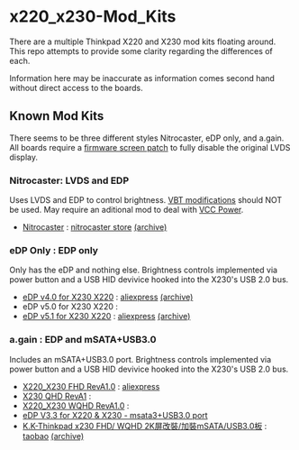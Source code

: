 # x220_x230-Mod_Kits

There are a multiple Thinkpad X220 and X230 mod kits floating around. This repo attempts to provide some clarity regarding the differences of each.

Information here may be inaccurate as information comes second hand without direct access to the boards.

## Known Mod Kits

There seems to be three different styles Nitrocaster, eDP only, and a.gain. All boards require a [firmware screen patch](firmware-Screen_Patch.md) to fully disable the original LVDS display.

### Nitrocaster: LVDS and EDP

Uses LVDS and EDP to control brightness. [VBT modifications](firmware-VBT_patch.md) should NOT be used. May require an aditional mod to deal with [VCC Power](firmware-VCC_Power.md).

- [Nitrocaster](images/nitrocaster-nitrocaster.png) : [nitrocaster store](https://nitrocaster.me/store/x220-x230-fhd-mod-kit.html) [(archive)](https://archive.is/TbwNl)

### eDP Only : EDP only

Only has the eDP and nothing else. Brightness controls implemented via power button and a USB HID devivice hooked into the X230's USB 2.0 bus.

- [eDP v4.0 for X230 X220](images/eDP-eDP%20v4.0%20for%20X230%20X220%20(2K).png) : [aliexpress](https://www.aliexpress.us/item/3256805565969412.html) [(archive)](https://archive.is/GfvCe)
- eDP v5.0 for X230 X220 :
- [eDP v5.1 for X230 X220](images/eDP-eDP%20v5.1%20for%20X230%20X220%20(2K).png) : [aliexpress](https://www.aliexpress.us/item/3256804036188775.html) [(archive)](https://archive.is/Bi991)
	
### a.gain : EDP and mSATA+USB3.0
Includes an mSATA+USB3.0 port. Brightness controls implemented via power button and a USB HID devivice hooked into the X230's USB 2.0 bus.

- [X220_X230 FHD RevA1.0](images/a.gain-X220_X230%20FHD%20RevA1.0.png) : [aliexpress](https://www.aliexpress.us/item/3256805565927750.html)
- [X230 QHD RevA1](images/a.gain-X230%20QHD%20RevA1.png) :
- [X220_X230 WQHD RevA1.0](images/a.gain-X220_X230%20WQHD%20RevA1.0.png) :
- [eDP V3.3 for X220 & X230 - msata3+USB3.0 port](images/a.gain-eDP%20V3.3%20for%20X220%20&%20X230.png) 
- [K.K-Thinkpad x230 FHD/ WQHD 2K屏改裝/加裝mSATA/USB3.0板](images/K.K-Thinkpad%20x230%20FHD-WQHD%202K.png) : [taobao](https://world.taobao.com/item/557203626813.htm) [(archive)](https://archive.ph/8UMyB)

